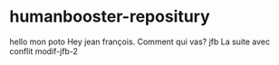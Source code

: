 # humanbooster-repositury
hello mon poto
Hey jean françois. Comment qui vas?
jfb
La suite avec conflit
modif-jfb-2
